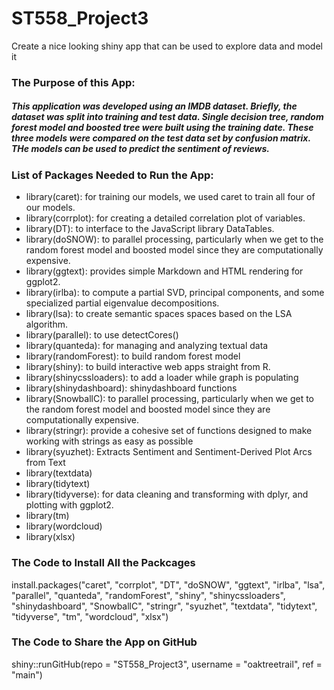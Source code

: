# ST558_Project3
Create a nice looking shiny app that can be used to explore data and model it

### The Purpose of this App: 
##### This application was developed using an IMDB dataset. Briefly, the dataset was split into training and test data. Single decision tree, random forest model and boosted tree were built using the training date. These three models were compared on the test data set by confusion matrix. THe models can be used to predict the sentiment of reviews.

### List of Packages Needed to Run the App:
- library(caret): for training our models, we used caret to train all four of our models.
- library(corrplot): for creating a detailed correlation plot of variables.
- library(DT): to interface to the JavaScript library DataTables.
- library(doSNOW): to parallel processing, particularly when we get to the random forest model and boosted model since they are computationally expensive.
- library(ggtext): provides simple Markdown and HTML rendering for ggplot2.
- library(irlba): to compute a partial SVD, principal components, and some specialized partial eigenvalue decompositions.
- library(lsa):  to create semantic spaces spaces based on the LSA algorithm.
- library(parallel): to use detectCores()
- library(quanteda): for managing and analyzing textual data 
- library(randomForest): to build random forest model 
- library(shiny): to build interactive web apps straight from R. 
- library(shinycssloaders): to add a loader while graph is populating
- library(shinydashboard): shinydashboard functions
- library(SnowballC): to parallel processing, particularly when we get to the random forest model and boosted model since they are computationally expensive.
- library(stringr):  provide a cohesive set of functions designed to make working with strings as easy as possible
- library(syuzhet): Extracts Sentiment and Sentiment-Derived Plot Arcs from Text
- library(textdata)
- library(tidytext)
- library(tidyverse): for data cleaning and transforming with dplyr, and plotting with ggplot2.
- library(tm)
- library(wordcloud)
- library(xlsx)      


### The Code to Install All the Packcages
install.packages("caret", "corrplot", "DT", "doSNOW", "ggtext", "irlba", "lsa", 
  "parallel",  "quanteda", "randomForest", "shiny", "shinycssloaders", "shinydashboard",
  "SnowballC", "stringr", "syuzhet", "textdata", "tidytext", "tidyverse", "tm",
  "wordcloud", "xlsx")
  
### The Code to Share the App on GitHub
shiny::runGitHub(repo = "ST558_Project3", username = "oaktreetrail", ref = "main")
